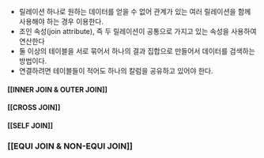 - 릴레이션 하나로 원하는 데이터를 얻을 수 없어 관계가 있는 여러 릴레이션을 함께 사용해야 하는 경우 이용한다.
- 조인 속성(join attribute), 즉 두 릴레이션이 공통으로 가지고 있는 속성을 사용하여 연산한다
- 둘 이상의 테이블을 서로 묶어서 하나의 결과 집합으로 만들어서 데이터를 검색하는 방법이다.
- 연결하려면 테이블들이 적어도 하나의 칼럼을 공유하고 있어야 한다.

#### [[INNER JOIN & OUTER JOIN]]
#### [[CROSS JOIN]]
#### [[SELF JOIN]]
### [[EQUI JOIN & NON-EQUI JOIN]]